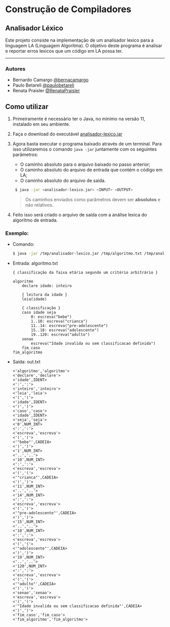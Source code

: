 # Construção de Compiladores

## Analisador Léxico

Este projeto consiste na implementação de um analisador lexico para a linguagem LA (Linguagem Algorítma). O objetivo deste programa é analisar e reportar erros lexicos que um código em LA possa ter.

---

### Autores

-   Bernardo Camargo [@bernacamargo](https://github.com/bernacamargo)
-   Paulo Betareli [@paulobetareli](https://github.com/paulobetareli)
-   Renata Praisler [@RenataPraisler](https://github.com/RenataPraisler)

## Como utilizar

1. Primeiramente é necessário ter o Java, no mínimo na versão 11, instalado em seu ambiente.
2. Faça o download do executável [analisador-lexico.jar](https://github.com/bernacamargo/UFSCar-Compiladores-analise-lexica/raw/main/analisador-lexico.jar)
3. Agora basta executar o programa baixado através de um terminal. Para isso utilizaremos o comando `java -jar` juntamente com os seguintes parâmetros:

    - O caminho absoluto para o arquivo baixado no passo anterior;
    - O caminho absoluto do arquivo de entrada que contém o código em LA;
    - O caminho absoluto do arquivo de saída.

    ```sh
     $ java -jar <analisador-lexico.jar> <INPUT> <OUTPUT>
    ```

    > Os caminhos enviados como parâmetros devem ser **absolutos** e não relativos.

4. Feito isso será criado o arquivo de saída com a análise lexica do algoritmo de entrada.

### Exemplo:

-   Comando:

    ```sh
    $ java -jar /tmp/analisador-lexico.jar /tmp/algoritmo.txt /tmp/analise-lexica-algoritmo.txt
    ```

-   Entrada: algoritmo.txt

    ```
    { classificação da faixa etária segundo um critério arbitrário }

    algoritmo
        declare idade: inteiro

        { leitura da idade }
        leia(idade)

        { classificação }
        caso idade seja
            0: escreva("bebe")
            1..10: escreva("crianca")
            11..14: escreva("pre-adolescente")
            15..18: escreva("adolescente")
            19..120: escreva("adulto")
        senao
            escreva("Idade invalida ou sem classificacao definida")
        fim_caso
    fim_algoritmo

    ```

-   Saída: out.txt

    ```
    <'algoritmo','algoritmo'>
    <'declare','declare'>
    <'idade',IDENT>
    <':',':'>
    <'inteiro','inteiro'>
    <'leia','leia'>
    <'(','('>
    <'idade',IDENT>
    <')',')'>
    <'caso','caso'>
    <'idade',IDENT>
    <'seja','seja'>
    <'0',NUM_INT>
    <':',':'>
    <'escreva','escreva'>
    <'(','('>
    <'"bebe"',CADEIA>
    <')',')'>
    <'1',NUM_INT>
    <'..','..'>
    <'10',NUM_INT>
    <':',':'>
    <'escreva','escreva'>
    <'(','('>
    <'"crianca"',CADEIA>
    <')',')'>
    <'11',NUM_INT>
    <'..','..'>
    <'14',NUM_INT>
    <':',':'>
    <'escreva','escreva'>
    <'(','('>
    <'"pre-adolescente"',CADEIA>
    <')',')'>
    <'15',NUM_INT>
    <'..','..'>
    <'18',NUM_INT>
    <':',':'>
    <'escreva','escreva'>
    <'(','('>
    <'"adolescente"',CADEIA>
    <')',')'>
    <'19',NUM_INT>
    <'..','..'>
    <'120',NUM_INT>
    <':',':'>
    <'escreva','escreva'>
    <'(','('>
    <'"adulto"',CADEIA>
    <')',')'>
    <'senao','senao'>
    <'escreva','escreva'>
    <'(','('>
    <'"Idade invalida ou sem classificacao definida"',CADEIA>
    <')',')'>
    <'fim_caso','fim_caso'>
    <'fim_algoritmo','fim_algoritmo'>
    ```
